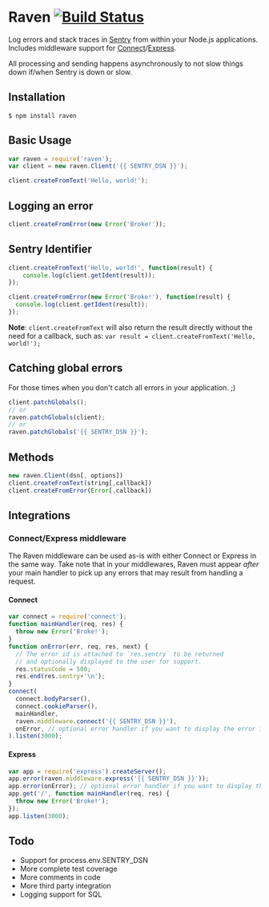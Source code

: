 # Raven [![Build Status](https://secure.travis-ci.org/mattrobenolt/raven-node.png?branch=master)](http://travis-ci.org/mattrobenolt/raven-node)
Log errors and stack traces in [Sentry](http://getsentry.com/) from within your Node.js applications. Includes middleware support for [Connect](http://www.senchalabs.org/connect/)/[Express](http://expressjs.com/).

All processing and sending happens asynchronously to not slow things down if/when Sentry is down or slow.

## Installation
```
$ npm install raven
```

## Basic Usage
```javascript
var raven = require('raven');
var client = new raven.Client('{{ SENTRY_DSN }}');

client.createFromText('Hello, world!');
```

## Logging an error
```javascript
client.createFromError(new Error('Broke!'));
```

## Sentry Identifier
```javascript
client.createFromText('Hello, world!', function(result) {
    console.log(client.getIdent(result));
});
```

```javascript
client.createFromError(new Error('Broke!'), function(result) {
  console.log(client.getIdent(result));
});
```

__Note__: `client.createFromText` will also return the result directly without the need for a callback, such as: `var result = client.createFromText('Hello, world!');`

## Catching global errors
For those times when you don't catch all errors in your application. ;)

```javascript
client.patchGlobals();
// or
raven.patchGlobals(client);
// or
raven.patchGlobals('{{ SENTRY_DSN }}');
```

## Methods
```javascript
new raven.Client(dsn[, options])
client.createFromText(string[,callback])
client.createFromError(Error[,callback])
```

## Integrations
### Connect/Express middleware
The Raven middleware can be used as-is with either Connect or Express in the same way. Take note that in your middlewares, Raven must appear _after_ your main handler to pick up any errors that may result from handling a request.

#### Connect
```javascript
var connect = require('connect');
function mainHandler(req, res) {
  throw new Error('Broke!');
}
function onError(err, req, res, next) {
  // The error id is attached to `res.sentry` to be returned
  // and optionally displayed to the user for support.
  res.statusCode = 500;
  res.end(res.sentry+'\n');
}
connect(
  connect.bodyParser(),
  connect.cookieParser(),
  mainHandler,
  raven.middleware.connect('{{ SENTRY_DSN }}'),
  onError, // optional error handler if you want to display the error id to a user
).listen(3000);
```

#### Express
```javascript
var app = require('express').createServer();
app.error(raven.middleware.express('{{ SENTRY_DSN }}'));
app.error(onError); // optional error handler if you want to display the error id to a user
app.get('/', function mainHandler(req, res) {
  throw new Error('Broke!');
});
app.listen(3000);
```

## Todo
 * Support for process.env.SENTRY_DSN
 * More complete test coverage
 * More comments in code
 * More third party integration
 * Logging support for SQL
